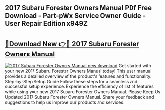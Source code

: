 ## 2017 Subaru Forester Owners Manual PDf Free Download - Part-pWx Service Owner Guide - User Repair Edition x949Z

# <h2><a href="http://bc31231.oget.top/?id=2017+Subaru+Forester+Owners+Manual">🔗Download New 👉🔴 2017 Subaru Forester Owners Manual</a></h2>

[![2017 Subaru Forester Owners Manual new download](https://i.imgur.com/5g1atiW.png)](http://bc31231.oget.top/?id=2017+Subaru+Forester+Owners+Manual)
Get started with your new 2017 Subaru Forester Owners Manual today! This user manual provides a detailed overview of the product's features and functionality. Step-by-Step Setup Guide Follow these steps for a seamless and successful setup experience. Experience the efficiency of list of features while using your new 2017 Subaru Forester Owners Manual. Please Keep Us Updated 2017 Subaru Forester Owners Manual. Share your feedback and suggestions to help us improve our products and services.
